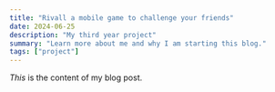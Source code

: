 ```yaml
---
title: "Rivall a mobile game to challenge your friends"
date: 2024-06-25
description: "My third year project"
summary: "Learn more about me and why I am starting this blog."
tags: ["project"]
---
```

_This_ is the content of my blog post.